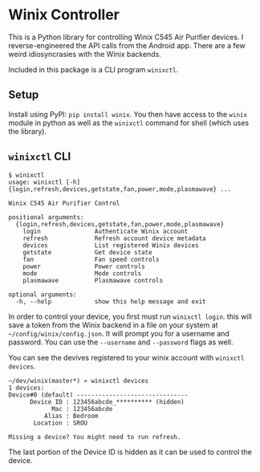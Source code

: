 # Winix Controller

This is a Python library for controlling Winix C545 Air Purifier
devices. I reverse-engineered the API calls from the Android app. There
are a few weird idiosyncrasies with the Winix backends.

Included in this package is a CLI program `winixctl`.

## Setup

Install using PyPI: `pip install winix`.
You then have access to the `winix` module in python as well
as the `winixctl` command for shell (which uses the library).

## `winixctl` CLI

```
$ winixctl
usage: winixctl [-h] {login,refresh,devices,getstate,fan,power,mode,plasmawave} ...

Winix C545 Air Purifier Control

positional arguments:
  {login,refresh,devices,getstate,fan,power,mode,plasmawave}
    login               Authenticate Winix account
    refresh             Refresh account device metadata
    devices             List registered Winix devices
    getstate            Get device state
    fan                 Fan speed controls
    power               Power controls
    mode                Mode controls
    plasmawave          Plasmawave controls

optional arguments:
  -h, --help            show this help message and exit
```

In order to control your device, you first must run `winixctl login`.
this will save a token from the Winix backend in a file on your system
at `~/config/winix/config.json`. It will prompt you for a username
and password. You can use the `--username` and `--password` flags as well.


You can see the devives registered to your winix account
with `winixctl devices`.

    ~/dev/winix(master*) » winixctl devices
    1 devices:
    Device#0 (default) -------------------------------
          Device ID : 123456abcde_********** (hidden)
                Mac : 123456abcde
              Alias : Bedroom
           Location : SROU

    Missing a device? You might need to run refresh.

The last portion of the Device ID is hidden as it can be used to control
the device.
